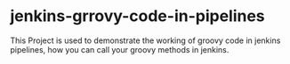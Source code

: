 # jenkins-grrovy-code-in-pipelines

This Project is used to demonstrate the working of groovy code in jenkins pipelines, how you can call your groovy methods in jenkins.